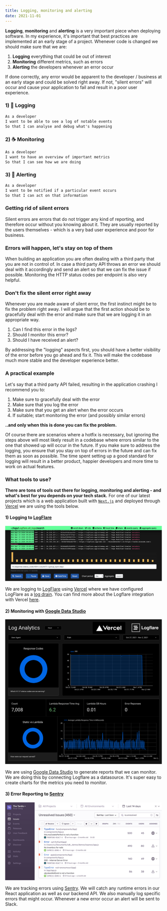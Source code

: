 ```yaml
---
title: Logging, monitoring and alerting
date: 2021-11-01
---
```


**Logging**, **monitoring** and **alerting** is a very important piece when deploying software. In my experience, it's important that best practices are implemented at an early stage of a project. Whenever code is changed we should make sure that we are:

1. **Logging** everything that could be out of interest
2. **Monitoring** different metrics, such as errors
3. **Alerting** the developers whenever an error occur

If done correctly, any error would be apparent to the developer / business at an early stage and could be solved right away. If not, "silent errors" will occur and cause your application to fail and result in a poor user experience.

### 1) 🧾 Logging

```
As a developer
I want to be able to see a log of notable events
So that I can analyse and debug what's happening
```

### 2) ☕️ Monitoring

```
As a developer
I want to have an overview of important metrics
So that I can see how we are doing
```

### 3) 🚨 Alerting

```
As a developer
I want to be notified if a particular event occurs
So that I can act on that information
```

### Getting rid of silent errors

Silent errors are errors that do not trigger any kind of reporting, and therefore occur without you knowing about it. They are usually reported by the users themselves - which is a very bad user experience and poor for business.

### Errors will happen, let's stay on top of them

When building an application you are often dealing with a third party that you are not in control of. In case a third party API throws an error we should deal with it accordingly and send an alert so that we can fix the issue if possible. Monitoring the HTTP status codes per endpoint is also very helpful.

### Don't fix the silent error right away

Whenever you are made aware of silent error, the first instinct might be to fix the problem right away. I will argue that the first action should be to gracefully deal with the error and make sure that we are logging it in an appropriate way.

1. Can I find this error in the logs?
2. Should I monitor this error?
3. Should I have received an alert?

By addressing the "logging" aspects first, you should have a better visibility of the error before you go ahead and fix it. This will make the codebase much more stable and the developer experience better.

### A practical example

Let's say that a third party API failed, resulting in the application crashing I recommend you to:

1. Make sure to gracefully deal with the error
2. Make sure that you log the error
3. Make sure that you get an alert when the error occurs
4. If suitable; start monitoring the error (and possibly similar errors)

**..and only when this is done you can fix the problem.**

Of course there are scenarios where a hotfix is necessary, but ignoring the steps above will most likely result in a codebase where errors similar to the one that showed up will occur in the future. If you make sure to address the logging, you ensure that you stay on top of errors in the future and can fix them as soon as possible. The time spent setting up a good standard for logging will result in a better product, happier developers and more time to work on actual features.

### What tools to use?

**There are tons of tools out there for logging, monitoring and alerting - and what's best for you depends on your tech stack.** For one of our latest projects which is a web application built with [`Next.js`](https://nextjs.org) and deployed through [Vercel](https://vercel.com) we are using the tools below.

#### 1) Logging to [LogFlare](https://logflare.app)

![Screenshot of Logflare](logflare.png)

We are logging to [LogFlare](https://logflare.app) using [Vercel](https://vercel.com) where we have configured LogFlare as a [log drain](https://vercel.com/blog/log-drains). You can find more about the Logflare integration with Vercel [here](https://logflare.app/guides/vercel-setup).

#### 2) Monitoring with [Google Data Studio](https://datastudio.google.com)

![Screenshot of Google Data Studio](google-data-studio.png)

We are using [Google Data Studio](https://datastudio.google.com) to generate reports that we can monitor. We are doing this by connecting Logflare as a datasource. It's super easy to create charts for the metrics you need to monitor.

#### 3) Error Reporting to [Sentry](https://sentry.io)

![Screenshot of Sentry](sentry.jpg)

We are tracking errors using [Sentry](https://sentry.io). We will catch any runtime errors in our React application as well as our backend API. We also manually log specific errors that might occur. Whenever a new error occur an alert will be sent to Slack.
